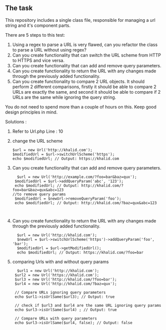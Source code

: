 ## The task

This repository includes a single class file, responsible for managing a url string and it's component parts.

There are 5 steps to this test:

1. Using a regex to parse a URL is very flawed, can you refactor the class to parse a URL without using regex?
2. Can you create functionality that can switch the URL scheme from HTTP to HTTPS and vice versa.
3. Can you create functionality that can add and remove query parameters.
4. Can you create functionality to return the URL with any changes made through the previously added functionality.
5. Can you create functionality to compare 2 URL objects. It should perform 2 different comparisons, firstly it should be able to compare 2 URLs are exactly the same, and second it should be able to compare if 2 URLs are the same while ignoring the query string.

You do not need to spend more than a couple of hours on this. Keep good design principles in mind.


Solutions :
1. Refer to Url.php Line : 10
   
2. change the URL scheme 



     ``` 
     $url = new Url('http://khalid.com');
     $modifiedUrl = $url->switchUrlScheme('https');
     echo $modifiedUrl; // Output: https://khalid.com 
     
3. Can you create functionality that can add and remove query parameters.
    
    
    ```//to add query params
      $url = new Url('http://example.com/?foo=bar&baz=qux');
     $modifiedUrl = $url->addQueryParam('abc', '123');
     echo $modifiedUrl; // Output: http://khalid.com/?foo=bar&baz=qux&abc=123 
    //to remove query params
     $modifiedUrl = $newUrl->removeQueryParam('foo');
     echo $modifiedUrl; // Output: http://khalid.com/?baz=qux&abc=123 
     
     
4. Can you create functionality to return the URL with any changes made through the     previously added functionality.


         $url = new Url('http://khalid.com');
         $newUrl = $url->switchUrlScheme('https')->addQueryParam('foo', 'bar');
         $modifiedUrl = $url->getModifiedUrl();
         echo $modifiedUrl; // Output: https://khalid.com/?foo=bar

5. comparing Urls with and without query params

         $url1 = new Url('http://khalid.com');
        $url2 = new Url('https://khalid.com');
        $url3 = new Url('http://khalid.com/?foo=bar');
        $url4 = new Url('http://khalid.com/?baz=qux');
        
        // Compare URLs ignoring query parameters
        echo $url1->isUrlSame($url3); // Output: true

        // check if $url3 and $url4 are the same URL ignoring query params
        echo $url3->isUrlSame($url4) ; // Output: true

        // Compare URLs with query parameters
        echo $url3->isUrlSame($url4, false); // Output: false

     